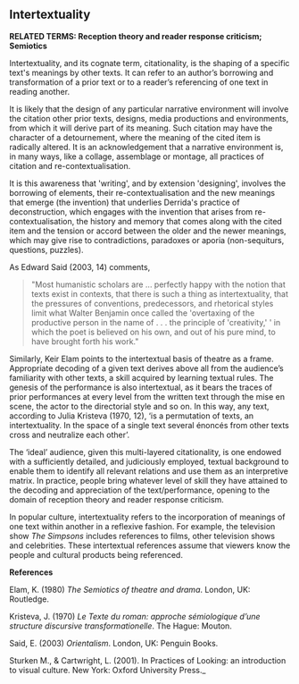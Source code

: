 ## Intertextuality

**RELATED TERMS: Reception theory and reader response criticism; Semiotics**

Intertextuality, and its cognate term, citationality, is the shaping of a specific text's meanings by other texts. It can refer to an author’s borrowing and transformation of a prior text or to a reader’s referencing of one text in reading another. 

It is likely that the design of any particular narrative environment will involve the citation other prior texts, designs, media productions and environments, from which it will derive part of its meaning. Such citation may have the character of a detournement, where the meaning of the cited item is radically altered. It is an acknowledgement that a narrative environment is, in many ways, like a collage, assemblage or montage, all practices of citation and re-contextualisation. 

It is this awareness that 'writing', and by extension 'designing', involves the borrowing of elements, their re-contextualisation and the new meanings that emerge (the invention) that underlies Derrida's practice of deconstruction, which engages with the invention that arises from re-contextualisation, the history and memory that comes along with the cited item and the tension or accord between the older and the newer meanings, which may give rise to contradictions, paradoxes or aporia (non-sequiturs, questions, puzzles).

As Edward Said (2003, 14) comments, 

>"Most humanistic scholars are ... perfectly happy with the notion that texts exist in contexts, that there is such a thing as intertextuality, that the pressures of conventions, predecessors, and rhetorical styles limit what Walter Benjamin once called the 'overtaxing of the productive person in the name of . . . the principle of 'creativity,' ' in which the poet is believed on his own, and out of his pure mind, to have brought forth his work." 

Similarly, Keir Elam points to the intertextual basis of theatre as a frame. Appropriate decoding of a given text derives above all from the audience’s familiarity with other texts, a skill acquired by learning textual rules. The genesis of the performance is also intertextual, as it bears the traces of prior performances at every level from the written text through the mise en scene, the actor to the directorial style and so on. In this way, any text, according to Julia Kristeva (1970, 12), ‘is a permutation of texts, an intertextuality. In the space of a single text several énoncés from other texts cross and neutralize each other’. 

The ‘ideal’ audience, given this multi-layered citationality, is one endowed with a sufficiently detailed, and judiciously employed, textual background to enable them to identify all relevant relations and use them as an interpretive matrix. In practice, people bring whatever level of skill they have attained to the decoding and appreciation of the text/performance, opening to the domain of reception theory and reader response criticism.

In popular culture, intertextuality refers to the incorporation of meanings of one text within another in a reflexive fashion. For example, the television show _The Simpsons_ includes references to films, other television shows and celebrities. These intertextual references assume that viewers know the people and cultural products being referenced. 

**References**

Elam, K. (1980) _The Semiotics of theatre and drama_. London, UK: Routledge.

Kristeva, J. (1970) _Le Texte du roman: approche sémiologique d’une structure discursive transformationelle_. The Hague: Mouton.

Said, E. (2003) _Orientalism_. London, UK: Penguin Books.

Sturken M., & Cartwright, L. (2001). In Practices of Looking: an introduction to visual culture. New York: Oxford University Press._

